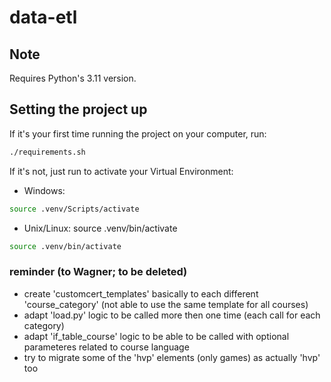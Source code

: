 # data-etl

## Note
Requires Python's 3.11 version.

## Setting the project up
If it's your first time running the project on your computer, run:
```bash
./requirements.sh
```

If it's not, just run to activate your Virtual Environment:

- Windows:
```bash
source .venv/Scripts/activate
```
- Unix/Linux:
source .venv/bin/activate
```bash
source .venv/bin/activate
```

### reminder (to Wagner; to be deleted)
- create 'customcert_templates' basically to each different 'course_category' (not able to use the same template for all courses)
- adapt 'load.py' logic to be called more then one time (each call for each category)
- adapt 'if_table_course' logic to be able to be called with optional parameteres related to course language
- try to migrate some of the 'hvp' elements (only games) as actually 'hvp' too
